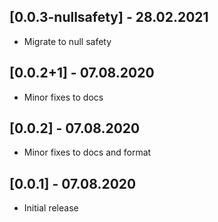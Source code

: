## [0.0.3-nullsafety] - 28.02.2021

* Migrate to null safety

## [0.0.2+1] - 07.08.2020

* Minor fixes to docs

## [0.0.2] - 07.08.2020

* Minor fixes to docs and format

## [0.0.1] - 07.08.2020

* Initial release
